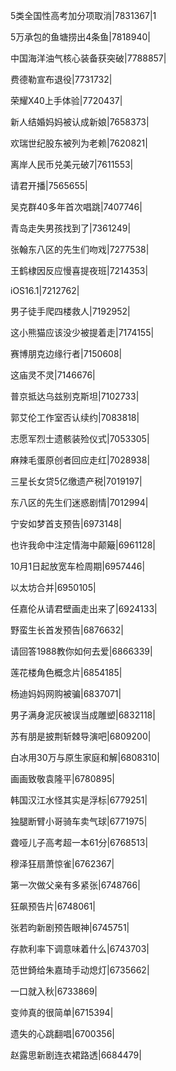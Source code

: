 5类全国性高考加分项取消|7831367|1

5万承包的鱼塘捞出4条鱼|7818940|

中国海洋油气核心装备获突破|7788857|

费德勒宣布退役|7731732|

荣耀X40上手体验|7720437|

新人结婚妈妈被认成新娘|7658373|

欢瑞世纪股东被列为老赖|7620821|

离岸人民币兑美元破7|7611553|

请君开播|7565655|

吴克群40多年首次唱跳|7407746|

青岛走失男孩找到了|7361249|

张翰东八区的先生们吻戏|7277538|

王鹤棣因反应慢喜提夜班|7214353|

iOS16.1|7212762|

男子徒手爬四楼救人|7192952|

这小熊猫应该没少被提着走|7174155|

赛博朋克边缘行者|7150608|

这庙灵不灵|7146676|

普京抵达乌兹别克斯坦|7102733|

郭艾伦工作室否认续约|7083818|

志愿军烈士遗骸装殓仪式|7053305|

麻辣毛蛋原创者回应走红|7028938|

三星长女贷5亿缴遗产税|7019197|

东八区的先生们迷惑剧情|7012994|

宁安如梦首支预告|6973148|

也许我命中注定情海中颠簸|6961128|

10月1日起放宽车检周期|6957446|

以太坊合并|6950105|

任嘉伦从请君壁画走出来了|6924133|

野蛮生长首发预告|6876632|

请回答1988教你如何去爱|6866339|

莲花楼角色概念片|6854185|

杨迪妈妈网购被骗|6837071|

男子满身泥灰被误当成雕塑|6832118|

苏有朋是披荆斩棘导演吧|6809200|

白冰用30万与原生家庭和解|6808310|

画画致敬袁隆平|6780895|

韩国汉江水怪其实是浮标|6779251|

独腿断臂小哥骑车卖气球|6771975|

聋哑儿子高考超一本61分|6768513|

穆泽狂扇萧惊雀|6762367|

第一次做父亲有多紧张|6748766|

狂飙预告片|6748061|

张若昀新剧预告眼神|6745751|

存款利率下调意味着什么|6743703|

范世錡给朱嘉琦手动熄灯|6735662|

一口就入秋|6733869|

变帅真的很简单|6715394|

遗失的心跳翻唱|6700356|

赵露思新剧连衣裙路透|6684479|

